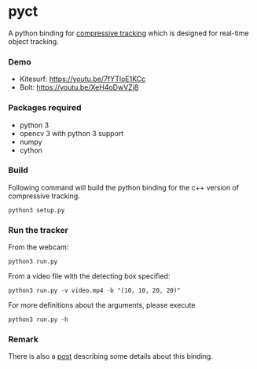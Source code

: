 # pyct
A python binding for [compressive tracking](http://www4.comp.polyu.edu.hk/~cslzhang/CT/CT.htm) which is designed for real-time object tracking. 

### Demo
- Kitesurf: https://youtu.be/7fYTloE1KCc 
- Bolt: https://youtu.be/XeH4oDwVZj8

### Packages required
- python 3
- opencv 3 with python 3 support
- numpy
- cython

### Build
Following command will build the python binding for the c++ version of compressive tracking.
```
python3 setup.py
```

### Run the tracker
From the webcam:
```
python3 run.py
```

From a video file with the detecting box specified:
```
python3 run.py -v video.mp4 -b "(10, 10, 20, 20)" 
```

For more definitions about the arguments, please execute 
```
python3 run.py -h
```

### Remark

There is also a [post](http://tsaith.github.io/blog/2015/09/30/a-python-binding-of-compressive-tracking/) describing some details about this binding.

